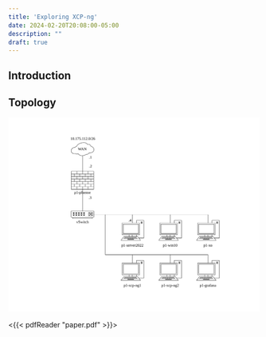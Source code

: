 ```yaml
---
title: 'Exploring XCP-ng'
date: 2024-02-20T20:08:00-05:00
description: ""
draft: true
---
```

## Introduction

## Topology
![Topology](xcp-ng-topology.svg)






<{{< pdfReader "paper.pdf" >}}>